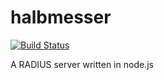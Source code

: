 # halbmesser

[![Build Status](https://travis-ci.org/thepeak99/halbmesser.svg?branch=master)](https://travis-ci.org/thepeak99/halbmesser)

A RADIUS server written in node.js
